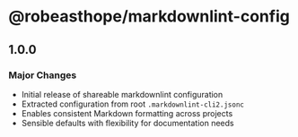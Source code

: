 # @robeasthope/markdownlint-config

## 1.0.0

### Major Changes

- Initial release of shareable markdownlint configuration
- Extracted configuration from root `.markdownlint-cli2.jsonc`
- Enables consistent Markdown formatting across projects
- Sensible defaults with flexibility for documentation needs
